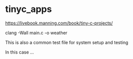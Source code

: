 # tinyc_apps

https://livebook.manning.com/book/tiny-c-projects/

clang -Wall main.c -o weather

This is also a common test file for system setup and testing

In this case ...
